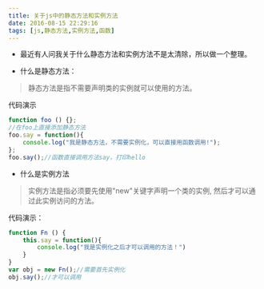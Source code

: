 ```yaml
---
title: 关于js中的静态方法和实例方法
date: 2016-08-15 22:29:16
tags: [js,静态方法,实例方法,函数]
---
```

-	最近有人问我关于什么静态方法和实例方法不是太清除，所以做一个整理。

-	什么是静态方法：
>	静态方法是指不需要声明类的实例就可以使用的方法。

代码演示
```js
function foo () {};
//在foo上直接添加静态方法
foo.say = function(){
	console.log("我是静态方法，不需要实例化，可以直接用函数调用!");
};
foo.say();//函数直接调用方法say，打印hello
```
 
-	什么是实例方法
>	实例方法是指必须要先使用"new"关键字声明一个类的实例, 然后才可以通过此实例访问的方法。

<!-- more -->
代码演示：
```js
function Fn () {
	this.say = function(){
		console.log("我是实例化之后才可以调用的方法！")
	}
}
var obj = new Fn();//需要首先实例化
obj.say();//才可以调用
```